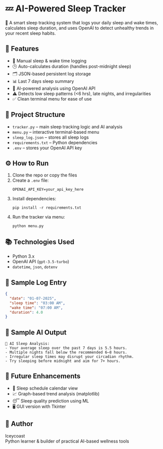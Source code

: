 # 💤 AI-Powered Sleep Tracker

🧠 A smart sleep tracking system that logs your daily sleep and wake times, calculates sleep duration, and uses OpenAI to detect unhealthy trends in your recent sleep habits.

## 🚀 Features

- 🛌 Manual sleep & wake time logging
- 🕒 Auto-calculates duration (handles post-midnight sleep)
- 🗂️ JSON-based persistent log storage
- 📊 Last 7 days sleep summary
- 🧠 AI-powered analysis using OpenAI API
- ⚠️ Detects low sleep patterns (<6 hrs), late nights, and irregularities
- ✅ Clean terminal menu for ease of use

## 📁 Project Structure

- `tracker.py` – main sleep tracking logic and AI analysis
- `menu.py` – interactive terminal-based menu
- `sleep_log.json` – stores all sleep logs
- `requirements.txt` – Python dependencies
- `.env` – stores your OpenAI API key

## ⚙️ How to Run

1. Clone the repo or copy the files
2. Create a `.env` file:
   ```
   OPENAI_API_KEY=your_api_key_here
   ```
3. Install dependencies:
   ```
   pip install -r requirements.txt
   ```
4. Run the tracker via menu:
   ```
   python menu.py
   ```

## 📚 Technologies Used

- Python 3.x
- OpenAI API (`gpt-3.5-turbo`)
- `datetime`, `json`, `dotenv`

## 📖 Sample Log Entry

```json
{
  "date": "01-07-2025",
  "sleep time": "03:00 AM",
  "wake time": "07:00 AM",
  "duration": 4.0
}
```

## 🧠 Sample AI Output

```
🧠 AI Sleep Analysis:
- Your average sleep over the past 7 days is 5.5 hours.
- Multiple nights fall below the recommended 6–8 hours.
- Irregular sleep times may disrupt your circadian rhythm.
- Try sleeping before midnight and aim for 7+ hours.
```

## 🧩 Future Enhancements

- 📅 Sleep schedule calendar view
- 📈 Graph-based trend analysis (matplotlib)
- 😴 Sleep quality prediction using ML
- 🖥️ GUI version with Tkinter

## 👤 Author

Iceycoast  
Python learner & builder of practical AI-based wellness tools
